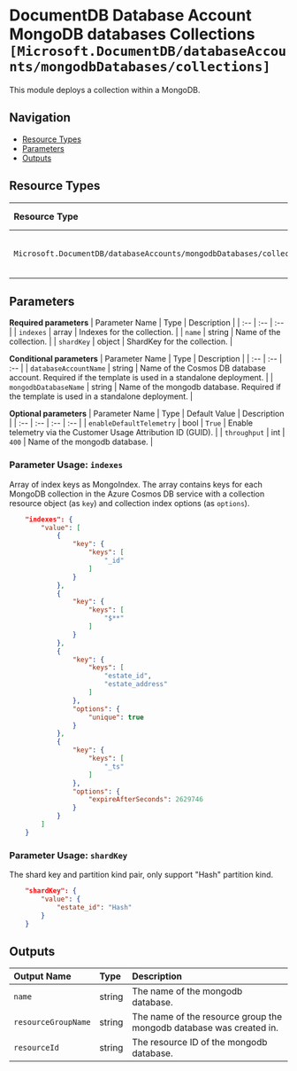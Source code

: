 # DocumentDB Database Account MongoDB databases Collections `[Microsoft.DocumentDB/databaseAccounts/mongodbDatabases/collections]`

This module deploys a collection within a MongoDB.

## Navigation

- [Resource Types](#Resource-Types)
- [Parameters](#Parameters)
- [Outputs](#Outputs)

## Resource Types

| Resource Type | API Version |
| :-- | :-- |
| `Microsoft.DocumentDB/databaseAccounts/mongodbDatabases/collections` | [2021-07-01-preview](https://docs.microsoft.com/en-us/azure/templates/Microsoft.DocumentDB/2021-07-01-preview/databaseAccounts/mongodbDatabases/collections) |

## Parameters

**Required parameters**
| Parameter Name | Type | Description |
| :-- | :-- | :-- |
| `indexes` | array | Indexes for the collection. |
| `name` | string | Name of the collection. |
| `shardKey` | object | ShardKey for the collection. |

**Conditional parameters**
| Parameter Name | Type | Description |
| :-- | :-- | :-- |
| `databaseAccountName` | string | Name of the Cosmos DB database account. Required if the template is used in a standalone deployment. |
| `mongodbDatabaseName` | string | Name of the mongodb database. Required if the template is used in a standalone deployment. |

**Optional parameters**
| Parameter Name | Type | Default Value | Description |
| :-- | :-- | :-- | :-- |
| `enableDefaultTelemetry` | bool | `True` | Enable telemetry via the Customer Usage Attribution ID (GUID). |
| `throughput` | int | `400` | Name of the mongodb database. |


### Parameter Usage: `indexes`

Array of index keys as MongoIndex. The array contains keys for each MongoDB collection in the Azure Cosmos DB service with a collection resource object (as `key`) and collection index options (as `options`).

```json
    "indexes": {
        "value": [
            {
                "key": {
                    "keys": [
                        "_id"
                    ]
                }
            },
            {
                "key": {
                    "keys": [
                        "$**"
                    ]
                }
            },
            {
                "key": {
                    "keys": [
                        "estate_id",
                        "estate_address"
                    ]
                },
                "options": {
                    "unique": true
                }
            },
            {
                "key": {
                    "keys": [
                        "_ts"
                    ]
                },
                "options": {
                    "expireAfterSeconds": 2629746
                }
            }
        ]
    }
```

### Parameter Usage: `shardKey`

The shard key and partition kind pair, only support "Hash" partition kind.

```json
    "shardKey": {
        "value": {
            "estate_id": "Hash"
        }
    }
```

## Outputs

| Output Name | Type | Description |
| :-- | :-- | :-- |
| `name` | string | The name of the mongodb database. |
| `resourceGroupName` | string | The name of the resource group the mongodb database was created in. |
| `resourceId` | string | The resource ID of the mongodb database. |
